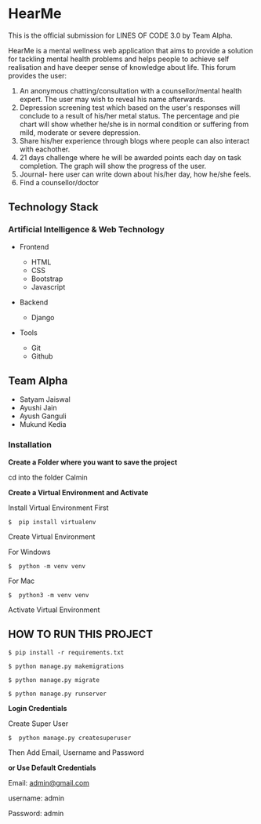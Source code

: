 # HearMe
This is the official submission for LINES OF CODE 3.0 by Team Alpha.

HearMe is a mental wellness web application that aims to provide a solution for tackling mental health problems and helps people to achieve self realisation and have deeper sense of knowledge about life. 
This forum provides the user:
1. An anonymous chatting/consultation with a counsellor/mental health expert. The user may wish to reveal his name afterwards. 
2. Depression screening test which based on the user's responses will conclude to a result of his/her metal status. The percentage and pie chart will show whether he/she is in normal condition or suffering from mild, moderate or severe depression.
3. Share his/her experience through blogs where people can also interact with eachother.
4. 21 days challenge where he will be awarded points each day on task completion. The graph will show the progress of the user.
5. Journal- here user can write down about his/her day, how he/she feels.
6. Find a counsellor/doctor

## Technology Stack

### Artificial Intelligence & Web Technology

- Frontend
  - HTML
  - CSS
  - Bootstrap
  - Javascript
  
- Backend
  - Django

- Tools
  - Git
  - Github

## Team Alpha
* Satyam Jaiswal
* Ayushi Jain
* Ayush Ganguli
* Mukund Kedia


### Installation
**Create a Folder where you want to save the project**

cd into the folder Calmin

**Create a Virtual Environment and Activate**

Install Virtual Environment First
```
$  pip install virtualenv
```

Create Virtual Environment

For Windows
```
$  python -m venv venv
```
For Mac
```
$  python3 -m venv venv
```

Activate Virtual Environment


## HOW TO RUN THIS PROJECT

```
$ pip install -r requirements.txt
```
```
$ python manage.py makemigrations
```
```
$ python manage.py migrate
```
```
$ python manage.py runserver
```
**Login Credentials**

Create Super User 
```
$  python manage.py createsuperuser
```
Then Add Email, Username and Password

**or Use Default Credentials**


Email: admin@gmail.com

username: admin

Password: admin



